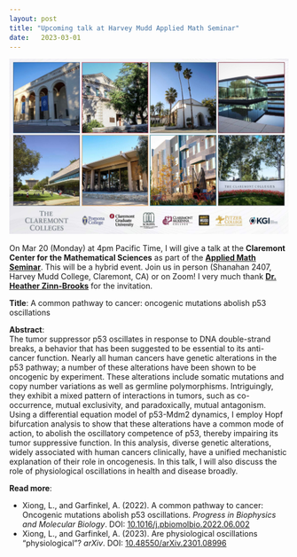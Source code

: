 ```yaml
---
layout: post
title: "Upcoming talk at Harvey Mudd Applied Math Seminar"
date:   2023-03-01 
---
```


![HarveyMudd_Talk](/images/Claremont_Colleges.jpeg)

On Mar 20 (Monday) at 4pm Pacific Time, I will give a talk at the **Claremont Center for the Mathematical Sciences** as part of the [**Applied Math Seminar**](https://colleges.claremont.edu/ccms/event/applied-math-seminar-ivy-xiong-usc/). This will be a hybrid event. Join us in person (Shanahan 2407, Harvey Mudd College, Claremont, CA) or on Zoom! I very much thank [**Dr. Heather Zinn-Brooks**](https://math.hmc.edu/hzinnbrooks/) for the invitation. 

**Title**: A common pathway to cancer: oncogenic mutations abolish p53 oscillations

**Abstract**: \
The tumor suppressor p53 oscillates in response to DNA double-strand breaks, a behavior that has been suggested to be essential to its anti-cancer function. Nearly all human cancers have genetic alterations in the p53 pathway; a number of these alterations have been shown to be oncogenic by experiment. These alterations include somatic mutations and copy number variations as well as germline polymorphisms. Intriguingly, they exhibit a mixed pattern of interactions in tumors, such as co-occurrence, mutual exclusivity, and paradoxically, mutual antagonism. Using a differential equation model of p53-Mdm2 dynamics, I employ Hopf bifurcation analysis to show that these alterations have a common mode of action, to abolish the oscillatory competence of p53, thereby impairing its tumor suppressive function. In this analysis, diverse genetic alterations, widely associated with human cancers clinically, have a unified mechanistic explanation of their role in oncogenesis. In this talk, I will also discuss the role of physiological oscillations in health and disease broadly.

**Read more**:
- Xiong, L., and Garfinkel, A. (2022). A common pathway to cancer: Oncogenic mutations abolish p53 oscillations. *Progress in Biophysics and Molecular Biology*. DOI: [10.1016/j.pbiomolbio.2022.06.002](https://doi.org/10.1016/j.pbiomolbio.2022.06.002)
- Xiong, L., and Garfinkel, A. (2023). Are physiological oscillations “physiological”? *arXiv*. DOI: [10.48550/arXiv.2301.08996](https://arxiv.org/abs/2301.08996) 